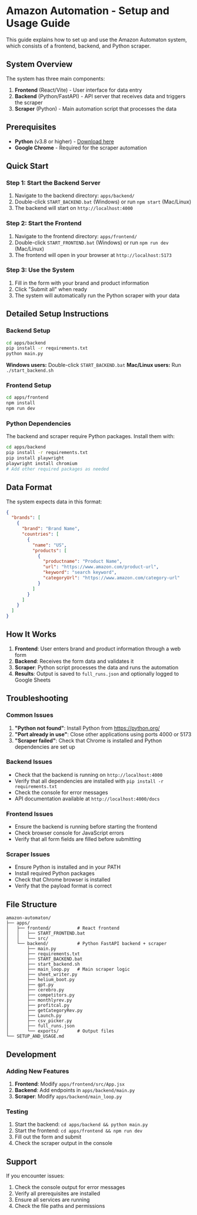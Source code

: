 # Amazon Automation - Setup and Usage Guide

This guide explains how to set up and use the Amazon Automaton system, which consists of a frontend, backend, and Python scraper.

## System Overview

The system has three main components:
1. **Frontend** (React/Vite) - User interface for data entry
2. **Backend** (Python/FastAPI) - API server that receives data and triggers the scraper
3. **Scraper** (Python) - Main automation script that processes the data

## Prerequisites

- **Python** (v3.8 or higher) - [Download here](https://python.org/)
- **Google Chrome** - Required for the scraper automation

## Quick Start

### Step 1: Start the Backend Server

1. Navigate to the backend directory: `apps/backend/`
2. Double-click `START_BACKEND.bat` (Windows) or run `npm start` (Mac/Linux)
3. The backend will start on `http://localhost:4000`

### Step 2: Start the Frontend

1. Navigate to the frontend directory: `apps/frontend/`
2. Double-click `START_FRONTEND.bat` (Windows) or run `npm run dev` (Mac/Linux)
3. The frontend will open in your browser at `http://localhost:5173`

### Step 3: Use the System

1. Fill in the form with your brand and product information
2. Click "Submit all" when ready
3. The system will automatically run the Python scraper with your data

## Detailed Setup Instructions

### Backend Setup

```bash
cd apps/backend
pip install -r requirements.txt
python main.py
```

**Windows users:** Double-click `START_BACKEND.bat`
**Mac/Linux users:** Run `./start_backend.sh`

### Frontend Setup

```bash
cd apps/frontend
npm install
npm run dev
```

### Python Dependencies

The backend and scraper require Python packages. Install them with:

```bash
cd apps/backend
pip install -r requirements.txt
pip install playwright
playwright install chromium
# Add other required packages as needed
```

## Data Format

The system expects data in this format:

```json
{
  "brands": [
    {
      "brand": "Brand Name",
      "countries": [
        {
          "name": "US",
          "products": [
            {
              "productname": "Product Name",
              "url": "https://www.amazon.com/product-url",
              "keyword": "search keyword",
              "categoryUrl": "https://www.amazon.com/category-url"
            }
          ]
        }
      ]
    }
  ]
}
```

## How It Works

1. **Frontend**: User enters brand and product information through a web form
2. **Backend**: Receives the form data and validates it
3. **Scraper**: Python script processes the data and runs the automation
4. **Results**: Output is saved to `full_runs.json` and optionally logged to Google Sheets

## Troubleshooting

### Common Issues

1. **"Python not found"**: Install Python from https://python.org/
2. **"Port already in use"**: Close other applications using ports 4000 or 5173
3. **"Scraper failed"**: Check that Chrome is installed and Python dependencies are set up

### Backend Issues

- Check that the backend is running on `http://localhost:4000`
- Verify that all dependencies are installed with `pip install -r requirements.txt`
- Check the console for error messages
- API documentation available at `http://localhost:4000/docs`

### Frontend Issues

- Ensure the backend is running before starting the frontend
- Check browser console for JavaScript errors
- Verify that all form fields are filled before submitting

### Scraper Issues

- Ensure Python is installed and in your PATH
- Install required Python packages
- Check that Chrome browser is installed
- Verify that the payload format is correct

## File Structure

```
amazon-automaton/
├── apps/
│   ├── frontend/          # React frontend
│   │   ├── START_FRONTEND.bat
│   │   └── src/
│   └── backend/           # Python FastAPI backend + scraper
│       ├── main.py
│       ├── requirements.txt
│       ├── START_BACKEND.bat
│       ├── start_backend.sh
│       ├── main_loop.py   # Main scraper logic
│       ├── sheet_writer.py
│       ├── helium_boot.py
│       ├── gpt.py
│       ├── cerebro.py
│       ├── competitors.py
│       ├── monthlyrev.py
│       ├── profitcal.py
│       ├── getCategoryRev.py
│       ├── Launch.py
│       ├── csv_picker.py
│       ├── full_runs.json
│       └── exports/       # Output files
└── SETUP_AND_USAGE.md
```

## Development

### Adding New Features

1. **Frontend**: Modify `apps/frontend/src/App.jsx`
2. **Backend**: Add endpoints in `apps/backend/main.py`
3. **Scraper**: Modify `apps/backend/main_loop.py`

### Testing

1. Start the backend: `cd apps/backend && python main.py`
2. Start the frontend: `cd apps/frontend && npm run dev`
3. Fill out the form and submit
4. Check the scraper output in the console

## Support

If you encounter issues:
1. Check the console output for error messages
2. Verify all prerequisites are installed
3. Ensure all services are running
4. Check the file paths and permissions
